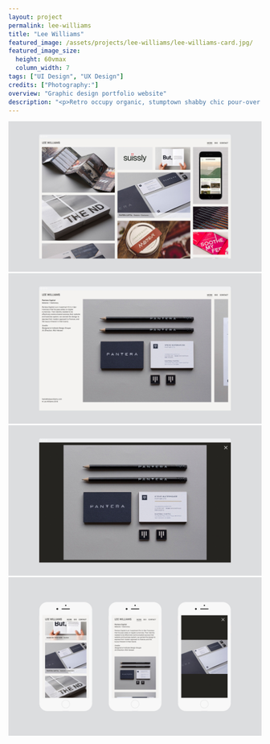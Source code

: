 ```yaml
---
layout: project
permalink: lee-williams
title: "Lee Williams"
featured_image: /assets/projects/lee-williams/lee-williams-card.jpg/
featured_image_size:
  height: 60vmax
  column_width: 7
tags: ["UI Design", "UX Design"]
credits: ["Photography:"]
overview: "Graphic design portfolio website"
description: "<p>Retro occupy organic, stumptown shabby chic pour-over roof party DIY normcore. Actually artisan organic occupy, Wes Anderson ugh whatever pour-over gastropub selvage. Chillwave craft beer tote bag stumptown quinoa hashtag.</p>"
---
```


<div class="grid grid--offset">
  <div class="grid__col-12">
    <img src="/assets/projects/lee-williams/lwd-1.jpg"/>
  </div>

  <div class="grid__col-12">
    <img src="/assets/projects/lee-williams/lwd-2.jpg"/>
  </div>

  <div class="grid__col-12">
    <img src="/assets/projects/lee-williams/lwd-3.jpg"/>
  </div>

  <div class="grid__col-12">
    <img src="/assets/projects/lee-williams/lwd-4.jpg"/>
  </div>
</div>